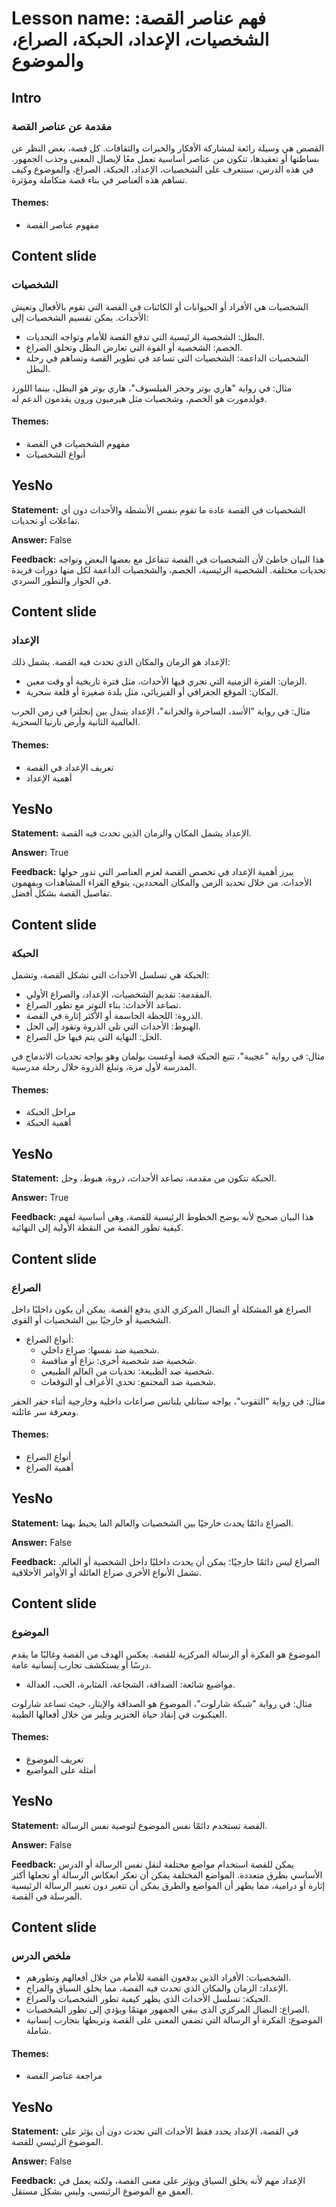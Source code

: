 # Lesson name: فهم عناصر القصة: الشخصيات، الإعداد، الحبكة، الصراع، والموضوع

## Intro

### مقدمة عن عناصر القصة

القصص هي وسيلة رائعة لمشاركة الأفكار والخبرات والثقافات. كل قصة، بغض النظر عن بساطتها أو تعقيدها، تتكون من عناصر أساسية تعمل معًا لإيصال المعنى وجذب الجمهور. في هذه الدرس، سنتعرف على الشخصيات، الإعداد، الحبكة، الصراع، والموضوع وكيف تساهم هذه العناصر في بناء قصة متكاملة ومؤثرة.

#### **Themes:**
- مفهوم عناصر القصة

## Content slide

### الشخصيات

الشخصيات هي الأفراد أو الحيوانات أو الكائنات في القصة التي تقوم بالأفعال وتعيش الأحداث. يمكن تقسيم الشخصيات إلى:
- البطل: الشخصية الرئيسية التي تدفع القصة للأمام وتواجه التحديات.
- الخصم: الشخصية أو القوة التي تعارض البطل وتخلق الصراع.
- الشخصيات الداعمة: الشخصيات التي تساعد في تطوير القصة وتساهم في رحلة البطل.

مثال: في رواية "هاري بوتر وحجر الفيلسوف"، هاري بوتر هو البطل، بينما اللورد فولدمورت هو الخصم، وشخصيات مثل هيرميون ورون يقدمون الدعم له.

#### **Themes:**
- مفهوم الشخصيات في القصة
- أنواع الشخصيات

## YesNo

**Statement:** الشخصيات في القصة عادة ما تقوم بنفس الأنشطة والأحداث دون أي تفاعلات أو تحديات.

**Answer:** False

**Feedback:**
هذا البيان خاطئ لأن الشخصيات في القصة تتفاعل مع بعضها البعض وتواجه تحديات مختلفة. الشخصية الرئيسية، الخصم، والشخصيات الداعمة لكل منها دورات فريدة في الحوار والتطور السردي.


## Content slide

### الإعداد

الإعداد هو الزمان والمكان الذي تحدث فيه القصة. يشمل ذلك:
- الزمان: الفترة الزمنية التي تجري فيها الأحداث، مثل فترة تاريخية أو وقت معين.
- المكان: الموقع الجغرافي أو الفيزيائي، مثل بلدة صغيرة أو قلعة سحرية.

مثال: في رواية "الأسد، الساحرة والخزانة"، الإعداد يتبدل بين إنجلترا في زمن الحرب العالمية الثانية وأرض نارنيا السحرية.

#### **Themes:**
- تعريف الإعداد في القصة
- أهمية الإعداد

## YesNo

**Statement:** الإعداد يشمل المكان والزمان الذين تحدث فيه القصة.

**Answer:** True

**Feedback:**
يبرز أهمية الإعداد في تخصص القصة لعزم العناصر التي تدور حولها الأحداث. من خلال تحديد الزمن والمكان المحددين، يتوقع القراء المشاهدات ويفهمون تفاصيل القصة بشكل أفضل.


## Content slide

### الحبكة

الحبكة هي تسلسل الأحداث التي تشكل القصة، وتشمل:
- المقدمة: تقديم الشخصيات، الإعداد، والصراع الأولي.
- تصاعد الأحداث: بناء التوتر مع تطور الصراع.
- الذروة: اللحظة الحاسمة أو الأكثر إثارة في القصة.
- الهبوط: الأحداث التي تلي الذروة وتقود إلى الحل.
- الحل: النهاية التي يتم فيها حل الصراع.

مثال: في رواية "عجيبة"، تتبع الحبكة قصة أوغست بولمان وهو يواجه تحديات الاندماج في المدرسة لأول مرة، وتبلغ الذروة خلال رحلة مدرسية.

#### **Themes:**
- مراحل الحبكة
- أهمية الحبكة

## YesNo

**Statement:** الحبكة تتكون من مقدمة، تصاعد الأحداث، ذروة، هبوط، وحل.

**Answer:** True

**Feedback:**
هذا البيان صحيح لأنه يوضح الخطوط الرئيسية للقصة، وهي أساسية لفهم كيفية تطور القصة من النقطة الأولية إلى النهائية.


## Content slide

### الصراع

الصراع هو المشكلة أو النضال المركزي الذي يدفع القصة. يمكن أن يكون داخليًا داخل الشخصية أو خارجيًا بين الشخصيات أو القوى.
- أنواع الصراع:
  - شخصية ضد نفسها: صراع داخلي.
  - شخصية ضد شخصية أخرى: نزاع أو منافسة.
  - شخصية ضد الطبيعة: تحديات من العالم الطبيعي.
  - شخصية ضد المجتمع: تحدي الأعراف أو التوقعات.

مثال: في رواية "الثقوب"، يواجه ستانلي يلناتس صراعات داخلية وخارجية أثناء حفر الحفر ومعرفة سر عائلته.

#### **Themes:**
- أنواع الصراع
- أهمية الصراع

## YesNo

**Statement:** الصراع دائمًا يحدث خارجيًا بين الشخصيات والعالم الما يحيط بهما.

**Answer:** False

**Feedback:**
الصراع ليس دائمًا خارجيًا؛ يمكن أن يحدث داخليًا داخل الشخصية أو العالم. تشمل الأنواع الأخرى صراع العائلة أو الأوامر الأخلاقية.


## Content slide

### الموضوع

الموضوع هو الفكرة أو الرسالة المركزية للقصة. يعكس الهدف من القصة وغالبًا ما يقدم درسًا أو يستكشف تجارب إنسانية عامة.
- مواضيع شائعة: الصداقة، الشجاعة، المثابرة، الحب، العدالة.

مثال: في رواية "شبكة شارلوت"، الموضوع هو الصداقة والإيثار، حيث تساعد شارلوت العنكبوت في إنقاذ حياة الخنزير ويلبر من خلال أفعالها الطيبة.

#### **Themes:**
- تعريف الموضوع
- أمثلة على المواضيع

## YesNo

**Statement:** القصة تستخدم دائمًا نفس الموضوع لتوصية نفس الرسالة.

**Answer:** False

**Feedback:**
يمكن للقصة استخدام مواضع مختلفة لنقل نفس الرسالة أو الدرس الأساسي بطرق متعددة. المواضع المختلفة يمكن أن تعكر انعكاس الرسالة أو تجعلها أكثر إثارة أو درامية، مما يظهر أن المواضع والطرق يمكن أن تتغير دون تغيير الرسالة الرئيسية المرسلة في القصة.


## Content slide

### ملخص الدرس

- الشخصيات: الأفراد الذين يدفعون القصة للأمام من خلال أفعالهم وتطورهم.
- الإعداد: الزمان والمكان الذي تحدث فيه القصة، مما يخلق السياق والمزاج.
- الحبكة: تسلسل الأحداث الذي يظهر كيفية تطور الشخصيات والصراع.
- الصراع: النضال المركزي الذي يبقي الجمهور مهتمًا ويؤدي إلى تطور الشخصيات.
- الموضوع: الفكرة أو الرسالة التي تضفي المعنى على القصة وتربطها بتجارب إنسانية شاملة.

#### **Themes:**
- مراجعة عناصر القصة

## YesNo

**Statement:** في القصة، الإعداد يحدد فقط الأحداث التي تحدث دون أن يؤثر على الموضوع الرئيسي للقصة.

**Answer:** False

**Feedback:**
الإعداد مهم لأنه يخلق السياق ويؤثر على معنى القصة، ولكنه يعمل في العمق مع الموضوع الرئيسي، وليس بشكل مستقل.

